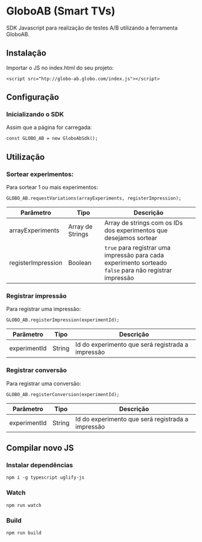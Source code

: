 # GloboAB (Smart TVs)

SDK Javascript para realização de testes A/B utilizando a ferramenta GloboAB.

## Instalação

Importar o JS no index.html do seu projeto:
```
<script src="htp://globo-ab.globo.com/index.js"></script>
```

## Configuração

### Inicializando o SDK

Assim que a página for carregada:

```
const GLOBO_AB = new GloboAbSdk();
```

## Utilização

### Sortear experimentos:

Para sortear 1 ou mais experimentos:

```
GLOBO_AB.requestVariations(arrayExperiments, registerImpression);
```

Parâmetro | Tipo | Descrição |
--- | --- | ---
arrayExperiments | Array de Strings | Array de strings com os IDs dos experimentos que desejamos sortear
registerImpression | Boolean | `true` para registrar uma impressão para cada experimento sorteado<br> `false` para não registrar impressão

### Registrar impressão

Para registrar uma impressão:

```
GLOBO_AB.registerImpression(experimentId);
```

Parâmetro | Tipo | Descrição |
--- | --- | ---
experimentId | String | Id do experimento que será registrada a impressão

### Registrar conversão

Para registrar uma conversão:

```
GLOBO_AB.registerConversion(experimentId);
```

Parâmetro | Tipo | Descrição |
--- | --- | ---
experimentId | String | Id do experimento que será registrada a impressão

## Compilar novo JS

### Instalar dependências

```
npm i -g typescript uglify-js
```

### Watch

```
npm run watch
```

### Build

```
npm run build
```